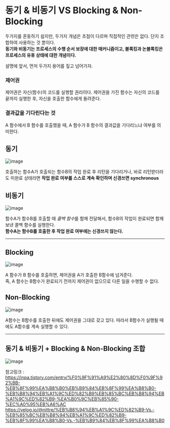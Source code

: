
# 동기 & 비동기 VS Blocking & Non-Blocking

두가지를 혼동하기 쉽지만, 두가지 개념은 초점이 다르며 직접적인 관련은 없다. 단지 조합하여 사용하는 것 뿐이다.    
**동기와 비동기는 프로세스의 수행 순서 보장에 대한 매커니즘이고, 블록킹과 논블록킹은 프로세스의 유휴 상태에 대한 개념이다.**


설명에 앞서, 먼저 두가지 용어를 짚고 넘어가자. 
### 제어권
제어권은 자신(함수)의 코드를 실행할 권리이다. 제어권을 가진 함수는 자신의 코드를 끝까지 실행한 후, 자신을 호출한 함수에게 돌려준다. 

### 결과값을 기다린다는 것
A 함수에서 B 함수를 호출했을 때, A 함수가 B 함수의 결과값을 기다리느냐 여부를 의미한다. 

## 동기

![image](https://user-images.githubusercontent.com/45115557/182599393-5a687dd0-c6f2-4ecb-9e93-a2c232a40e94.png)

호출하는 함수A가 호출되는 함수B의 작업 완료 후 리턴을 기다리거나, 바로 리턴받더라도 미완료 상태라면 **작업 완료 여부를 스스로 계속 확인하며 신경쓰면 synchronous**

## 비동기

![image](https://user-images.githubusercontent.com/45115557/182599431-90b24c1b-5682-49e5-a6b4-d365371a1e34.png)

함수A가 함수B를 호출할 때 *콜백 함수*를 함께 전달해서, 함수B의 작업이 완료되면 함께 보낸 콜백 함수를 실행한다.  
**함수A는 함수B를 호출한 후 작업 완료 여부에는 신경쓰지 않는다.**

---

## Blocking

![image](https://user-images.githubusercontent.com/45115557/182600543-d7d8020f-68f0-420f-8899-85631ca609a8.png)

A 함수가 B 함수를 호출하면, 제어권을 A가 호출한 B함수에 넘겨준다.  
죽, A 함수는 B함수가 완료되기 전까지 제어권이  없으므로 다른 일을 수행할 수 없다. 

## Non-Blocking

![image](https://user-images.githubusercontent.com/45115557/182600868-c0e039a3-6c67-4378-b661-bdb0cc4838fb.png)

A함수는 B함수를 호출한 뒤에도 제어권을 그대로 갖고 있다. 따라서 B함수가 실행될 때에도 A함수를 계속 실행할 수 있다. 


---

## 동기 & 비동기 + Blocking & Non-Blocking 조합

![image](https://user-images.githubusercontent.com/45115557/182601336-31cd30fc-0e32-4e6e-bb27-1f33e76f414e.png)




참고링크 : 
https://inpa.tistory.com/entry/%F0%9F%91%A9%E2%80%8D%F0%9F%92%BB-%EB%8F%99%EA%B8%B0%EB%B9%84%EB%8F%99%EA%B8%B0-%EB%B8%94%EB%A1%9C%ED%82%B9%EB%85%BC%EB%B8%94%EB%A1%9C%ED%82%B9-%EA%B0%9C%EB%85%90-%EC%A0%95%EB%A6%AC   
https://velog.io/@nittre/%EB%B8%94%EB%A1%9C%ED%82%B9-Vs.-%EB%85%BC%EB%B8%94%EB%A1%9C%ED%82%B9-%EB%8F%99%EA%B8%B0-Vs.-%EB%B9%84%EB%8F%99%EA%B8%B0
